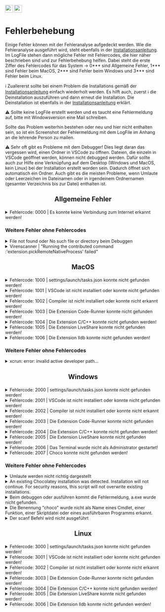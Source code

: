 <a href="https://github.com/hshf1/VorlesungC/discussions"><img src="https://img.shields.io/badge/Allgemein-Q%26A-informational?logo=github" height="25"/></a>
<a href="https://github.com/hshf1/VorlesungC/discussions/categories/01_vscode"><img src="https://img.shields.io/badge/VSCode-Q%26A-informational?logo=visualstudiocode" height="25"/></a>

# Fehlerbehebung

Einige Fehler können mit der Fehleranalyse aufgedeckt werden. Wie die Fehleranalyse ausgeführt wird, steht ebenfalls in der [Installationsanleitung](https://github.com/hshf1/VorlesungC/blob/main/VSCode/01_Installationsanleitung.md). Im LogFile stehen dann mögliche Fehler mit Fehlercodes, die hier näher beschrieben sind und zur Fehlerbehebung helfen. Dabei steht die erste Ziffer des Fehlercodes für das System -> 0*** sind Allgemeine Fehler, 1*** sind Fehler beim MacOS, 2*** sind Fehler beim Windows und 3*** sind Fehler beim Linux.

:information_source: Zuallererst sollte bei einem Problem die Installations gemäß der [Installationsanleitung](https://github.com/hshf1/VorlesungC/blob/main/VSCode/01_Installationsanleitung.md) einfach wiederholt werden. Es hilft auch, zuerst :information_source: die Deinstallation auszuführen und dann erneut die Installation. Die Deinstallation ist ebenfalls in der [Installationsanleitung](https://github.com/hshf1/VorlesungC/blob/main/VSCode/01_Installationsanleitung.md) erklärt.

:warning: Sollte keine LogFile erstellt werden und es taucht eine Fehlermeldung auf, bitte mit Windowsversion eine Mail schreiben.

Sollte das Problem weiterhin bestehen oder neu und hier nicht enthalten sein, so ist ein Screenshot der Fehlermeldung mit dem LogFile im Anhang an die lehrende Person zu mailen.

:warning: Sehr oft gibt es Probleme mit dem Debugger! Dies liegt daran das vergessen wird, einen Ordner in VSCode zu öffnen. Dateien, die einzeln in VSCode geöffnet werden, können nicht debugged werden. Dafür sollte auch zur Hilfe eine Verknüpfung auf dem Desktop (Windows und MacOS, kein Linux) bei der Installation erstellt worden sein. Dadurch öffnet sich automatisch ein Ordner. Auch gibt es die meisten Probleme, wenn Umlaute oder Leerzeichen im Dateinamen oder in irgendeinem Ordnernamen (gesamter Verzeichnis bis zur Datei) enthalten ist.

## <p align="center">Allgemeine Fehler</p>

<details>
<summary>Fehlercode: 0000 | Es konnte keine Verbindung zum Internet erkannt werden!</summary>

-----------------------------------------------------------------------------------------------------

Ohne Internet wäre das Ausführen des Skriptes gar nicht möglich. Jedoch sollte darauf geachtet werden, dass während der gesamten Ausführungszeit eine stabile Internetverbindung vorliegt.

-----------------------------------------------------------------------------------------------------

</details>

### Weitere Fehler ohne Fehlercodes

<details>
<summary>File not found oder No such file or directory beim Debuggen</summary>

-----------------------------------------------------------------------------------------------------

Heißt die Datei z. B. Prüfsumme.c? Irgendeiner der Ordner, in der sich die Datei schließlich befindet "Übung" oder "Neue Projekte"? Ist der Benutzername Ségolène? Es dürfen im Datei- und Ordnernamen keine Umlaute oder Leerzeichen befinden!

-----------------------------------------------------------------------------------------------------

</details>

<details>
<summary>Virenscanner | "Running the contributed command :'extension.pickRemoteNativeProcess' failed"</summary>

-----------------------------------------------------------------------------------------------------

Bei der Installation, insbesondere dem Herunterladen und Installieren von Chocolatey können übereifrige Virenscanner Probleme machen.

Auch das Aufrufen des Compilers oder -noch öfter- des Debuggers kann Virenscanner irritieren.

Der hauseigene Virenscanner von Windows (Defender) ist bisher eher zurückhaltend, bekannt sind Problem mit AntiVir und McAfee.

In diesem Fall kann man das Anti-Virus Programm für einen kurzen Moment ausstellen und es so probieren. Beim Testen von Compiler und Debugger kann man die Internetverbindung vorher trennen.

-----------------------------------------------------------------------------------------------------

</details>

## <p align="center">MacOS</p>

<details>
<summary>Fehlercode: 1000 | settings/launch/tasks.json konnte nicht gefunden werden!</summary>

-----------------------------------------------------------------------------------------------------

Befinden sich die *.json-Dateien nicht in <b>~/Library/Application\ Support/Code/User</b>, so kann die Installation gemäß der [Installationsanleitung](https://github.com/hshf1/VorlesungC/blob/main/VSCode/01_Installationsanleitung.md) einfach erneut ausgeführt werden. Diese sollten während der Installation dort erstellt werden.<br />
<br />
Sollte es mit der Installation dennoch nicht erstellt werden, so gibt es 2 Möglichkeiten:

<details>
<summary>*.json-Dateien automatisch erstellen</summary>
  
Um die *.json-Dateien automatisch zu erstellen, ist das Terminal zu starten und die folgenden Codezeilen aus der Installation einzeln auszuführen.<br />
Für die settings.json ist die folgende Codezeile im Terminal einzufügen und mit der ENTER-Taste auszuführen:
```sh
curl --create-dirs -o ~/Library/Application\ Support/Code/User/settings.json https://raw.githubusercontent.com/hshf1/VorlesungC/main/VSCode/Quellcodes/MacOS/settings.json
```
Für die launch.json ist die folgende Codezeile im Terminal einzufügen und mit der ENTER-Taste auszuführen:
```sh
curl --create-dirs -o ~/Library/Application\ Support/Code/User/launch.json https://raw.githubusercontent.com/hshf1/VorlesungC/main/VSCode/Quellcodes/MacOS/launch.json
```
Für die tasks.json ist die folgende Codezeile im Terminal einzufügen und mit der ENTER-Taste auszuführen:
```sh
curl --create-dirs -o ~/Library/Application\ Support/Code/User/tasks.json https://raw.githubusercontent.com/hshf1/VorlesungC/main/VSCode/Quellcodes/MacOS/tasks.json
```
  
</details>
<details>
<summary>*.json-Dateien manuell erstellen</summary>

Um die *.json-Dateien manuell zu erstellen, ist zuerst das Verzeichnis <b>~/Library/Application\ Support/Code/User</b> zu öffnen. Sollte das Verzeichnis noch nicht vorhanden, muss das erstellt werden. Dieses Verzeichnis wird aber auch automatisch erstellt, sobald VSCode geöffnet wird.
  <br />
Dann sind 3 neue Text-Dateien dort zu erstellen. Diese sind so zu benennen, wie hier geschrieben. Schreibfehler führen dazu, dass die Dateien nicht erkannt werden. Die Dateiendungen müssen unbedingt *.json sein und nicht *.txt oder anderes.
  <br />
Für die settings.json ist der Inhalt [von diesem Link](https://github.com/hshf1/VorlesungC/blob/main/VSCode/Quellcodes/MacOS/settings.json) einzufügen und zu speichern.
  
Für die launch.json ist der Inhalt [von diesem Link](https://github.com/hshf1/VorlesungC/blob/main/VSCode/Quellcodes/MacOS/launch.json) einzufügen und zu speichern.
  
Für die tasks.json ist der Inhalt [von diesem Link](https://github.com/hshf1/VorlesungC/blob/main/VSCode/Quellcodes/MacOS/tasks.json) einzufügen und zu speichern.

</details>

-----------------------------------------------------------------------------------------------------

</details>

<details>
<summary>Fehlercode: 1001 | VSCode ist nicht installiert oder konnte nicht gefunden werden!</summary>

-----------------------------------------------------------------------------------------------------
  
Fehlt <b>VSCode</b>, so kann die Installation gemäß der [Installationsanleitung](https://github.com/hshf1/VorlesungC/blob/main/VSCode/01_Installationsanleitung.md) einfach erneut ausgeführt werden. VSCode sollte damit installiert werden.<br />
<br />
Sollte es mit der Installation dennoch nicht installiert werden, kann dieser Schritt nochmal einzeln ausgeführt werden:

Um <b>VSCode</b> zu installieren, ist das Terminal zu starten. Nun wird für die Installation die folgende Codezeile im Terminal eingefügt und mit der ENTER-Taste ausgeführt:
```sh
curl -o ~/Downloads/vsc.zip https://az764295.vo.msecnd.net/stable/dfd34e8260c270da74b5c2d86d61aee4b6d56977/VSCode-darwin-universal.zip
```
Nachdem der Download beendet wurde ist folgende Codezeile im Terminal einzufügen und mit der ENTER-Taste auszuführen:
```sh
unzip ~/Downloads/vsc.zip -d /Applications
```
War das erfolgreich kann die ZIP-Datei manuell im Downloads-Ordner gelöscht werden oder die folgende Codezeile wird im Terminal eingefügt und mit der Enter-Taste ausgeführt:
```sh
rm -R ~/Downloads/vsc.zip
```

-----------------------------------------------------------------------------------------------------

</details>

<details>
<summary>Fehlercode: 1002 | Compiler ist nicht installiert oder konnte nicht erkannt werden!</summary>

-----------------------------------------------------------------------------------------------------
  
Fehlt der <b>Compiler</b>, so kann die Installation gemäß der [Installationsanleitung](https://github.com/hshf1/VorlesungC/blob/main/VSCode/01_Installationsanleitung.md) einfach erneut ausgeführt werden. Der Compiler sollte damit installiert werden.<br />
<br />
Sollte es mit der Installation dennoch nicht installiert werden, kann dieser Schritt nochmal einzeln ausgeführt werden:

Um den <b>Compiler</b> zu installieren, ist das Terminal zu starten. Nun wird für die Installation die folgende Codezeile im Terminal eingefügt und mit der ENTER-Taste ausgeführt:
```sh
command xcode-select --install
```
  
-----------------------------------------------------------------------------------------------------

</details>

<details>
<summary>Fehlercode: 1003 | Die Extension Code-Runner konnte nicht gefunden werden!</summary>

-----------------------------------------------------------------------------------------------------

Fehlt die VSCode Extension <b>Code-Runner</b>, so kann die Installation gemäß der [Installationsanleitung](https://github.com/hshf1/VorlesungC/blob/main/VSCode/01_Installationsanleitung.md) einfach erneut ausgeführt werden. Die VSCode Extension sollte damit installiert werden.<br />
<br />
Sollte es mit der Installation dennoch nicht installiert werden, so gibt es 2 Möglichkeiten:

<details>
<summary>VSCode Extension Code-Runner automatisch installieren</summary>

Um die VSCode Extension <b>Code-Runner</b> zu installieren, ist das Terminal zu starten. Dann muss zuerst <b>code</b> zur Umgebungsvariable hinzugefügt werden, indem der folgende Code ins Terminal kopiert und mit der ENTER-Taste ausgeführt wird:
```sh
cat <<-EOF >>~/.bash_profile
# Add Visual Studio Code (code)
export PATH="\$PATH:/Applications/Visual Studio Code.app/Contents/Resources/app/bin"
EOF
```
Im Anschluss ist die folgende Codezeile im Terminal einzufügen und mit der ENTER-Taste auszuführen:
```sh
source ~/.bash_profile
```
Nun wird für die Installation die folgende Codezeile im Terminal eingefügt und mit der ENTER-Taste ausgeführt:
```sh
code --install-extension formulahendry.code-runner
```
  
</details>
<details>
<summary>VSCode Extension Code-Runner manuell installieren (am einfachsten und schnellsten)</summary>

Zuerst ist VSCode zu starten. Links gibt es die Rubrik Extensions (Icon mit 4 Rechtecken).

<img width="367" alt="image" src="https://user-images.githubusercontent.com/78163337/112048606-e031c480-8b4e-11eb-81a7-13dccddf3201.png">

Dort kann in der Suche nun <b>Code-Runner</b> reingeschrieben werden. Unter der Extension ist auf den Button Install zu klicken und im Anschluss ggf. VSCode neuzustarten.
  
Es ist darauf zu achten, dass es diese Extension von diesem Publisher ist:
  
<img width="792" alt="Bildschirm­foto 2022-11-21 um 22 37 45" src="https://user-images.githubusercontent.com/100713757/203163145-23d2a7a9-7d91-404b-99de-8cc5f84a0312.png">

</details>

-----------------------------------------------------------------------------------------------------

</details>

<details>
<summary>Fehlercode: 1004 | Die Extension C/C++ konnte nicht gefunden werden!</summary>

-----------------------------------------------------------------------------------------------------

Fehlt die VSCode Extension <b>C/C++</b>, so kann die Installation gemäß der [Installationsanleitung](https://github.com/hshf1/VorlesungC/blob/main/VSCode/01_Installationsanleitung.md) einfach erneut ausgeführt werden. Die VSCode Extension sollte damit installiert werden.<br />
<br />
Sollte es mit der Installation dennoch nicht installiert werden, so gibt es 2 Möglichkeiten:

<details>
<summary>VSCode Extension C/C++ automatisch installieren</summary>
  
Um die VSCode Extension <b>C/C++</b> zu installieren, ist das Terminal zu starten. Dann muss zuerst <b>code</b> zur Umgebungsvariable hinzugefügt werden, indem der folgende Code ins Terminal kopiert und mit der ENTER-Taste ausgeführt wird:
```sh
cat <<-EOF >>~/.bash_profile
# Add Visual Studio Code (code)
export PATH="\$PATH:/Applications/Visual Studio Code.app/Contents/Resources/app/bin"
EOF
```
Im Anschluss ist die folgende Codezeile im Terminal einzufügen und mit der ENTER-Taste auszuführen:
```sh
source ~/.bash_profile
```
Nun wird für die Installation die folgende Codezeile im Terminal eingefügt und mit der ENTER-Taste ausgeführt:
```sh
code --install-extension ms-vscode.cpptools
```
  
</details>
<details>
<summary>VSCode Extension C/C++ manuell installieren (am einfachsten und schnellsten)</summary>

Zuerst ist VSCode zu starten. Links gibt es die Rubrik Extensions (Icon mit 4 Rechtecken).

<img width="367" alt="image" src="https://user-images.githubusercontent.com/78163337/112048606-e031c480-8b4e-11eb-81a7-13dccddf3201.png">

Dort kann in der Suche nun <b>C/C++</b> reingeschrieben werden. Unter der Extension ist auf den Button Install zu klicken und im Anschluss ggf. VSCode neuzustarten.
  
Es ist darauf zu achten, dass es diese Extension von diesem Publisher ist:
  
<img width="792" alt="Bildschirm­foto 2022-11-21 um 22 28 09" src="https://user-images.githubusercontent.com/100713757/203161578-c56ff44f-09e7-4b91-a6bb-48c371701d56.png">

</details>

-----------------------------------------------------------------------------------------------------

</details>

<details>
<summary>Fehlercode: 1005 | Die Extension LiveShare konnte nicht gefunden werden!</summary>

-----------------------------------------------------------------------------------------------------
  
Fehlt die VSCode Extension <b>LiveShare</b>, so kann die Installation gemäß der [Installationsanleitung](https://github.com/hshf1/VorlesungC/blob/main/VSCode/01_Installationsanleitung.md) einfach erneut ausgeführt werden. Die VSCode Extension sollte damit installiert werden.<br />
<br />
Sollte es mit der Installation dennoch nicht installiert werden, so gibt es 2 Möglichkeiten:

<details>
<summary>VSCode Extension LiveShare automatisch installieren</summary>
  
Um die VSCode Extension <b>LiveShare</b> zu installieren, ist das Terminal zu starten. Dann muss zuerst <b>code</b> zur Umgebungsvariable hinzugefügt werden, indem der folgende Code ins Terminal kopiert und mit der ENTER-Taste ausgeführt wird:
```sh
cat <<-EOF >>~/.bash_profile
# Add Visual Studio Code (code)
export PATH="\$PATH:/Applications/Visual Studio Code.app/Contents/Resources/app/bin"
EOF
```
Im Anschluss ist die folgende Codezeile im Terminal einzufügen und mit der ENTER-Taste auszuführen:
```sh
source ~/.bash_profile
```
Nun wird für die Installation die folgende Codezeile im Terminal eingefügt und mit der ENTER-Taste ausgeführt:
```sh
code --install-extension ms-vsliveshare.vsliveshare-pack
```
  
</details>
<details>
<summary>VSCode Extension LiveShare manuell installieren (am einfachsten und schnellsten)</summary>

Zuerst ist VSCode zu starten. Links gibt es die Rubrik Extensions (Icon mit 4 Rechtecken).

<img width="367" alt="image" src="https://user-images.githubusercontent.com/78163337/112048606-e031c480-8b4e-11eb-81a7-13dccddf3201.png">

Dort kann in der Suche nun <b>LiveShare</b> reingeschrieben werden. Unter der Extension ist auf den Button Install zu klicken und im Anschluss ggf. VSCode neuzustarten.
  
Es ist darauf zu achten, dass es diese Extension von diesem Publisher ist:
  
<img width="792" alt="Bildschirm­foto 2022-11-21 um 22 25 26" src="https://user-images.githubusercontent.com/100713757/203161129-69856ae6-097d-4dba-9671-ee98d09480b9.png">

</details>

-----------------------------------------------------------------------------------------------------

</details>

<details>
<summary>Fehlercode: 1006 | Die Extension lldb konnte nicht gefunden werden!</summary>

-----------------------------------------------------------------------------------------------------
  
Fehlt die VSCode Extension <b>lldb</b>, so kann die Installation gemäß der [Installationsanleitung](https://github.com/hshf1/VorlesungC/blob/main/VSCode/01_Installationsanleitung.md) einfach erneut ausgeführt werden. Die VSCode Extension sollte damit installiert werden.<br />
<br />
Sollte es mit der Installation dennoch nicht installiert werden, so gibt es 2 Möglichkeiten:

<details>
<summary>VSCode Extension lldb automatisch installieren</summary>
  
Um die VSCode Extension lldb zu installieren, ist das Terminal zu starten. Dann muss zuerst <b>code</b> zur Umgebungsvariable hinzugefügt werden, indem der folgende Code ins Terminal kopiert und mit der ENTER-Taste ausgeführt wird:
```sh
cat <<-EOF >>~/.bash_profile
# Add Visual Studio Code (code)
export PATH="\$PATH:/Applications/Visual Studio Code.app/Contents/Resources/app/bin"
EOF
```
Im Anschluss ist die folgende Codezeile im Terminal einzufügen und mit der ENTER-Taste auszuführen:
```sh
source ~/.bash_profile
```
Nun wird für die Installation die folgende Codezeile im Terminal eingefügt und mit der ENTER-Taste ausgeführt:
```sh
code --install-extension vadimcn.vscode-lldb
```
  
</details>
<details>
<summary>VSCode Extension lldb manuell installieren (am einfachsten und schnellsten)</summary>

Zuerst ist VSCode zu starten. Links gibt es die Rubrik Extensions (Icon mit 4 Rechtecken).

<img width="367" alt="image" src="https://user-images.githubusercontent.com/78163337/112048606-e031c480-8b4e-11eb-81a7-13dccddf3201.png">

Dort kann in der Suche nun <b>lldb</b> reingeschrieben werden. Unter der Extension ist auf den Button Install zu klicken und im Anschluss ggf. VSCode neuzustarten.
  
Es ist darauf zu achten, dass es diese Extension von diesem Publisher ist:
  
<img width="792" alt="Bildschirm­foto 2022-11-21 um 22 19 49" src="https://user-images.githubusercontent.com/100713757/203160275-164fbe82-000f-4e91-aea5-f81192e165f9.png">

</details>

-----------------------------------------------------------------------------------------------------

</details>

### Weitere Fehler ohne Fehlercodes

<details>
<summary>xcrun: error: invalid active developer path... </summary>

-----------------------------------------------------------------------------------------------------

Dann hat die Installation von xcode-select nicht geklappt. Manchmal "verschwindet" die Installation auch nach einem Update, z.B. des Betriebssystems.

Dies lässt sich im Terminal wie folgt beheben:

> xcode-select --install

-----------------------------------------------------------------------------------------------------

</details>

## <p align="center">Windows</p>

<details>
<summary>Fehlercode: 2000 | settings/launch/tasks.json konnte nicht gefunden werden!</summary>

-----------------------------------------------------------------------------------------------------
  
Befinden sich die *.json-Dateien nicht in <b>%APPDATA%\Code\User</b>, so kann die Installation gemäß der [Installationsanleitung](https://github.com/hshf1/VorlesungC/blob/main/VSCode/01_Installationsanleitung.md) einfach erneut ausgeführt werden. Diese sollten während der Installation dort erstellt werden.<br />
<br />
Sollte es mit der Installation dennoch nicht erstellt werden, so gibt es 2 Möglichkeiten:

<details>
<summary>*.json-Dateien automatisch erstellen</summary>
  
Um die *.json-Dateien automatisch zu erstellen, ist das Terminal zu starten und die folgenden Codezeilen aus der Installation einzeln auszuführen.<br />
Für die settings.json ist die folgende Codezeile im Terminal einzufügen und mit der ENTER-Taste auszuführen:
```sh
curl --create-dirs -o %APPDATA%\Code\User/settings.json https://raw.githubusercontent.com/hshf1/VorlesungC/main/VSCode/Quellcodes/Windows/settings.json
```
Für die launch.json ist die folgende Codezeile im Terminal einzufügen und mit der ENTER-Taste auszuführen:
```sh
curl --create-dirs -o %APPDATA%\Code\User/launch.json https://raw.githubusercontent.com/hshf1/VorlesungC/main/VSCode/Quellcodes/Windows/launch.json
```
Für die tasks.json ist die folgende Codezeile im Terminal einzufügen und mit der ENTER-Taste auszuführen:
```sh
curl --create-dirs -o %APPDATA%\Code\User/tasks.json https://raw.githubusercontent.com/hshf1/VorlesungC/main/VSCode/Quellcodes/Windows/tasks.json
```
  
</details>
<details>
<summary>*.json-Dateien manuell erstellen</summary>

Um die *.json-Dateien manuell zu erstellen, ist zuerst das Verzeichnis <b>%APPDATA%\Code\User</b> zu öffnen. Sollte das Verzeichnis noch nicht vorhanden, muss das erstellt werden. Dieses Verzeichnis wird aber auch automatisch erstellt, sobald VSCode geöffnet wird.
  <br />
Dann sind 3 neue Text-Dateien dort zu erstellen. Diese sind so zu benennen, wie hier geschrieben. Schreibfehler führen dazu, dass die Dateien nicht erkannt werden. Die Dateiendungen müssen unbedingt *.json sein und nicht *.txt oder anderes.
<br />
Für die settings.json ist der Inhalt [von diesem Link](https://github.com/hshf1/VorlesungC/blob/main/VSCode/Quellcodes/Windows/settings.json) einzufügen und zu speichern.
  
Für die launch.json ist der Inhalt [von diesem Link](https://github.com/hshf1/VorlesungC/blob/main/VSCode/Quellcodes/Windows/launch.json) einzufügen und zu speichern.
  
Für die tasks.json ist der Inhalt [von diesem Link](https://github.com/hshf1/VorlesungC/blob/main/VSCode/Quellcodes/Windows/tasks.json) einzufügen und zu speichern.

</details>

-----------------------------------------------------------------------------------------------------

</details>

<details>
<summary>Fehlercode: 2001 | VSCode ist nicht installiert oder konnte nicht gefunden werden!</summary>

-----------------------------------------------------------------------------------------------------
  
Fehlt <b>VSCode</b>, so kann die Installation gemäß der [Installationsanleitung](https://github.com/hshf1/VorlesungC/blob/main/VSCode/01_Installationsanleitung.md) einfach erneut ausgeführt werden. VSCode sollte damit installiert werden.<br />
<br />
Sollte es mit der Installation dennoch nicht installiert werden, kann dieser Schritt nochmal einzeln ausgeführt werden:

:warning: Für die Installation von VSCode muss das Terminal als Administrator ausgeführt werden! Außerdem muss Choco bereits installiert worden sein!

![Screenshot (29)_LI](https://user-images.githubusercontent.com/100713757/197366401-965de1cc-424d-459d-beeb-154240fe5653.jpg)

Um <b>VSCode</b> zu installieren, ist das Terminal als Administrator zu starten. Nun wird für die Installation die folgende Codezeile im Terminal eingefügt und mit der ENTER-Taste ausgeführt:
```cmd
choco install vscode -y
```

-----------------------------------------------------------------------------------------------------

</details>

<details>
<summary>Fehlercode: 2002 | Compiler ist nicht installiert oder konnte nicht erkannt werden!</summary>

-----------------------------------------------------------------------------------------------------

Fehlt der <b>Compiler</b>, so kann die Installation gemäß der [Installationsanleitung](https://github.com/hshf1/VorlesungC/blob/main/VSCode/01_Installationsanleitung.md) einfach erneut ausgeführt werden. Der Compiler sollte damit installiert werden.<br />
<br />
Sollte es mit der Installation dennoch nicht installiert werden, kann dieser Schritt nochmal einzeln ausgeführt werden:

:warning: Für die Installation vom Compiler muss das Terminal als Administrator ausgeführt werden! Außerdem muss Choco bereits installiert worden sein!

![Screenshot (29)_LI](https://user-images.githubusercontent.com/100713757/197366401-965de1cc-424d-459d-beeb-154240fe5653.jpg)

Um den <b>Compiler</b> zu installieren, ist das Terminal als Administrator zu starten. Nun wird für die Installation die folgende Codezeile im Terminal eingefügt und mit der ENTER-Taste ausgeführt:
```cmd
choco install mingw --version=8.1.0 -y
```

-----------------------------------------------------------------------------------------------------

</details>

<details>
<summary>Fehlercode: 2003 | Die Extension Code-Runner konnte nicht gefunden werden!</summary>

-----------------------------------------------------------------------------------------------------

Fehlt die VSCode Extension <b>Code-Runner</b>, so kann die Installation gemäß der [Installationsanleitung](https://github.com/hshf1/VorlesungC/blob/main/VSCode/01_Installationsanleitung.md) einfach erneut ausgeführt werden. Die VSCode Extension sollte damit installiert werden.<br />
<br />
Sollte es mit der Installation dennoch nicht installiert werden, so gibt es 2 Möglichkeiten:

<details>
<summary>VSCode Extension Code-Runner automatisch installieren</summary>

Um die VSCode Extension <b>Code-Runner</b> zu installieren, ist das Terminal zu starten und der folgende Code ins Terminal einzufügen und mit der ENTER-Taste auszuführen:
```cmd
call "C:\Program Files\Microsoft VS Code\bin\code" --install-extension formulahendry.code-runner
```

</details>
<details>
<summary>VSCode Extension Code-Runner manuell installieren (am einfachsten und schnellsten)</summary>

Zuerst ist VSCode zu starten. Links gibt es die Rubrik Extensions (Icon mit 4 Rechtecken).

<img width="367" alt="image" src="https://user-images.githubusercontent.com/78163337/112048606-e031c480-8b4e-11eb-81a7-13dccddf3201.png">

Dort kann in der Suche nun <b>Code-Runner</b> reingeschrieben werden. Unter den Extensions ist auf den Button Install zu klicken und im Anschluss ggf. VSCode neuzustarten.

Es ist darauf zu achten, dass es diese Extension von diesem Publisher ist:

<img width="792" alt="Bildschirm­foto 2022-11-21 um 22 37 45" src="https://user-images.githubusercontent.com/100713757/203163145-23d2a7a9-7d91-404b-99de-8cc5f84a0312.png">

</details>

-----------------------------------------------------------------------------------------------------

</details>

<details>
<summary>Fehlercode: 2004 | Die Extension C/C++ konnte nicht gefunden werden!</summary>

-----------------------------------------------------------------------------------------------------

Fehlt die VSCode Extension <b>C/C++</b>, so kann die Installation gemäß der [Installationsanleitung](https://github.com/hshf1/VorlesungC/blob/main/VSCode/01_Installationsanleitung.md) einfach erneut ausgeführt werden. Die VSCode Extension sollte damit installiert werden.<br />
<br />
Sollte es mit der Installation dennoch nicht installiert werden, so gibt es 2 Möglichkeiten:

<details>
<summary>VSCode Extension C/C++ automatisch installieren</summary>

Um die VSCode Extension <b>C/C++</b> zu installieren, ist das Terminal zu starten und der folgende Code ins Terminal einzufügen und mit der ENTER-Taste auszuführen:
```cmd
call "C:\Program Files\Microsoft VS Code\bin\code" --install-extension ms-vscode.cpptools
```

</details>
<details>
<summary>VSCode Extension C/C++ manuell installieren (am einfachsten und schnellsten)</summary>

Zuerst ist VSCode zu starten. Links gibt es die Rubrik Extensions (Icon mit 4 Rechtecken).

<img width="367" alt="image" src="https://user-images.githubusercontent.com/78163337/112048606-e031c480-8b4e-11eb-81a7-13dccddf3201.png">

Dort kann in der Suche nun <b>C/C++</b> reingeschrieben werden. Unter den Extensions ist auf den Button Install zu klicken und im Anschluss ggf. VSCode neuzustarten.

Es ist darauf zu achten, dass es diese Extension von diesem Publisher ist:

<img width="792" alt="Bildschirm­foto 2022-11-21 um 22 28 09" src="https://user-images.githubusercontent.com/100713757/203161578-c56ff44f-09e7-4b91-a6bb-48c371701d56.png">

</details>

-----------------------------------------------------------------------------------------------------

</details>

<details>
<summary>Fehlercode: 2005 | Die Extension LiveShare konnte nicht gefunden werden!</summary>

-----------------------------------------------------------------------------------------------------

Fehlt die VSCode Extension <b>LiveShare</b>, so kann die Installation gemäß der [Installationsanleitung](https://github.com/hshf1/VorlesungC/blob/main/VSCode/01_Installationsanleitung.md) einfach erneut ausgeführt werden. Die VSCode Extension sollte damit installiert werden.<br />
<br />
Sollte es mit der Installation dennoch nicht installiert werden, so gibt es 2 Möglichkeiten:

<details>
<summary>VSCode Extension LiveShare automatisch installieren</summary>
  
Um die VSCode Extension <b>LiveShare</b> zu installieren, ist das Terminal zu starten und der folgende Code ins Terminal einzufügen und mit der ENTER-Taste auszuführen:
```cmd
call "C:\Program Files\Microsoft VS Code\bin\code" --install-extension ms-vsliveshare.vsliveshare
```
Ist dies erfolgt ist noch folgende Codezeile ins Terminal einzufügen und mit der Enter-Taste auszuführen:
```cmd
call "C:\Program Files\Microsoft VS Code\bin\code" --install-extension ms-vsliveshare.vsliveshare-audio
```

</details>
<details>
<summary>VSCode Extension LiveShare manuell installieren (am einfachsten und schnellsten)</summary>

Zuerst ist VSCode zu starten. Links gibt es die Rubrik Extensions (Icon mit 4 Rechtecken).

<img width="367" alt="image" src="https://user-images.githubusercontent.com/78163337/112048606-e031c480-8b4e-11eb-81a7-13dccddf3201.png">

Dort kann in der Suche nun <b>LiveShare</b> reingeschrieben werden. Unter den Extensions ist auf den Button Install zu klicken und im Anschluss ggf. VSCode neuzustarten.

Es ist darauf zu achten, dass es diese Extensions von diesem Publisher sind (2 Extensions zu installieren):

<img width="792" alt="Bildschirm­foto 2022-11-22 um 00 10 00" src="https://user-images.githubusercontent.com/100713757/203176282-0e53a6f5-6854-4ff7-a28f-74db01e7ec2a.png">

<img width="792" alt="Bildschirm­foto 2022-11-22 um 00 10 21" src="https://user-images.githubusercontent.com/100713757/203176328-12bd41f2-1013-4a1b-941f-3251c2473626.png">

</details>

-----------------------------------------------------------------------------------------------------

</details>

<details>
<summary>Fehlercode: 2006 | Das Terminal wurde nicht als Administrator gestartet!</summary>

-----------------------------------------------------------------------------------------------------

Während der Fehleranalyse ist es egal, ob das Terminal als Admin gestartet wurde oder nicht.

:warning: Für die Installation muss das Terminal als Adminstrator ausgeführt werden! Sonst wird Choco nicht installiert!
  
![Screenshot (29)_LI](https://user-images.githubusercontent.com/100713757/197366401-965de1cc-424d-459d-beeb-154240fe5653.jpg)

-----------------------------------------------------------------------------------------------------

</details>

<details>
<summary>Fehlercode: 2007 | Choco konnte nicht gefunden werden!</summary>

-----------------------------------------------------------------------------------------------------

Fehlt <b>Choco</b>, so kann die Installation gemäß der [Installationsanleitung](https://github.com/hshf1/VorlesungC/blob/main/VSCode/01_Installationsanleitung.md) einfach erneut ausgeführt werden. Choco sollte damit installiert werden.<br />
<br />
Sollte es mit der Installation dennoch nicht installiert werden, kann dieser Schritt nochmal einzeln ausgeführt werden:

:warning: Das Terminal muss als Adminstrator ausgeführt werden! Sonst wird Choco nicht installiert!

![Screenshot (29)_LI](https://user-images.githubusercontent.com/100713757/197366401-965de1cc-424d-459d-beeb-154240fe5653.jpg)

Sollte die Installation fehlschlagen, kann es sein, dass ein nicht funktionierendes Choco bereits vor Ort ist. Diese ist wie folgt zu löschen, indem die das Terminal gestartet und folgende Codezeile im Terminal eingefügt und ausgeführt wird:
```cmd
rd /s /q C:\ProgramData\chocolatey
```

:warning: Das Terminal muss als Adminstrator ausgeführt werden! Sonst wird Choco nicht installiert!

Um dann <b>Choco</b> zu installieren wird für den Download die folgende Codezeile im Terminal eingefügt und mit der ENTER-Taste ausgeführt:
```cmd
call %systemroot%\System32\WindowsPowerShell\v1.0\powershell.exe -NoProfile -ExecutionPolicy Bypass -Command "((new-object net.webclient).DownloadFile('https://community.chocolatey.org/install.ps1','%temp%/installChoco.ps1'))"
```

Nachdem Download wird die folgende Codezeile im Terminal eingefügt und ausgeführt:
```cmd
call %systemroot%\System32\WindowsPowerShell\v1.0\powershell.exe -NoProfile -ExecutionPolicy Bypass -Command "& '%temp%/installChoco.ps1' %*"
```

-----------------------------------------------------------------------------------------------------

</details>

### Weitere Fehler ohne Fehlercodes

<details>
<summary>Umlaute werden nicht richtig dargestellt</summary>

-----------------------------------------------------------------------------------------------------

Nicht-ASCII-Zeichen sind nicht ganz einfach in den Griff zu bekommen, da dies nicht nur von VSCode abhängt.

Ein vielversprechender erster Versuch ist es am unteren rechten Rand des VSCode-Fensters das Encoding zu ändern.

Interessanterweise ist beim Ausführen des Programms (mittels Code Runner) oft CP437 und für den Debugger UTF-8 oder UTF-8 with BOM die richtige Wahl.

-----------------------------------------------------------------------------------------------------

</details>

<details>
<summary>An existing Chocolatey installation was detected. Installation will not continue.
For security reasons, this script will not overwrite existing installations.</summary>

-----------------------------------------------------------------------------------------------------

Eine unvollständige Installation von Chocolatey kann man mit folgendem Befehl im CMD Terminal mit Administrationsrechten entfernen:

> RMDIR /S /Q C:\ProgramData\chocolatey

-----------------------------------------------------------------------------------------------------

</details>

<details>
<summary>Beim debuggen oder ausführen kommt die Fehlermeldung, a.exe wurde nicht gefunden.</summary>

-----------------------------------------------------------------------------------------------------

Dieser Fehler lässt sich ganz einfach beheben, indem die Installation gemäß der [Anleitung (https://github.com/hshf1/VorlesungC/blob/main/VSCode/01_Installationsanleitung.md) einfach wiederholt wird, ohne etwas zu deinstallieren.

-----------------------------------------------------------------------------------------------------

</details>

<details>
<summary>Die Benennung "choco" wurde nicht als Name eines Cmdlet, einer Funktion, einer Skriptdatei oder eines ausführbaren Programms erkannt.</summary>

-----------------------------------------------------------------------------------------------------

Entweder wurde chocolatey nicht installiert, das Ende der Installation wurde nicht abgewartet oder das CMD Terminal wurde nach der Installation nicht beendet. Einfach Terminal schließen und wieder als Administrator öffnen. Bleibt der Fehler, so lässt es sich ganz einfach beheben, indem ihr die Installation gemäß der [Anleitung](https://github.com/hshf1/VorlesungC/blob/main/VSCode/01_Installationsanleitung.md) einfach wiederholt, ohne etwas zu deinstallieren.

-----------------------------------------------------------------------------------------------------

</details>

<details>
<summary>Der scanf Befehl wird nicht ausgeführt</summary>

-----------------------------------------------------------------------------------------------------

Dass der scanf Befehl nicht richtig funktioniert, kann daran liegen, dass dieser nicht im Terminal ausgeführt wird. Um das Problem zu lösen, muss unter Einstellungen im Suchfeld "code runner: run in terminal" gesucht werden, dann erscheint die Option "Code-runner: Run In Terminal", bei der Option den Haken setzen und ggf. VS-Code neu starten. Anschließend sollte die Ausgabe des Codes dann im Terminal stattfinden.
  
![Code_Runner_Setting](https://user-images.githubusercontent.com/128408093/231420129-0a7059e1-8b30-439d-82e9-2e4b62b5c3ba.jpg)


-----------------------------------------------------------------------------------------------------

</details>



## <p align="center">Linux</p>

<details>
<summary>Fehlercode: 3000 | settings/launch/tasks.json konnte nicht gefunden werden!</summary>

-----------------------------------------------------------------------------------------------------

Befinden sich die *.json-Dateien nicht in <b>~/.config/Code/User</b>, so kann die Installation gemäß der [Installationsanleitung](https://github.com/hshf1/VorlesungC/blob/main/VSCode/01_Installationsanleitung.md) einfach erneut ausgeführt werden. Diese sollten während der Installation dort erstellt werden.<br />
<br />
Sollte es mit der Installation dennoch nicht erstellt werden, so gibt es 2 Möglichkeiten:

<details>
<summary>*.json-Dateien automatisch erstellen</summary>
  
Um die *.json-Dateien automatisch zu erstellen, ist das Terminal zu starten und die folgenden Codezeilen aus der Installation einzeln auszuführen.<br />
Für die settings.json ist die folgende Codezeile im Terminal einzufügen und mit der ENTER-Taste auszuführen:
```sh
curl --create-dirs -o ~/.config/Code/User/settings.json https://raw.githubusercontent.com/hshf1/VorlesungC/main/VSCode/Quellcodes/Linux/settings.json
```
Für die launch.json ist die folgende Codezeile im Terminal einzufügen und mit der ENTER-Taste auszuführen:
```sh
curl --create-dirs -o ~/.config/Code/User/launch.json https://raw.githubusercontent.com/hshf1/VorlesungC/main/VSCode/Quellcodes/Linux/launch.json
```
Für die tasks.json ist die folgende Codezeile im Terminal einzufügen und mit der ENTER-Taste auszuführen:
```sh
curl --create-dirs -o ~/.config/Code/User/tasks.json https://raw.githubusercontent.com/hshf1/VorlesungC/main/VSCode/Quellcodes/Linux/tasks.json
```
  
</details>
<details>
<summary>*.json-Dateien manuell erstellen</summary>

Um die *.json-Dateien manuell zu erstellen, ist zuerst das Verzeichnis <b>~/.config/Code/User</b> zu öffnen. Sollte das Verzeichnis noch nicht vorhanden, muss das erstellt werden. Dieses Verzeichnis wird aber auch automatisch erstellt, sobald VSCode geöffnet wird.
  <br />
Dann sind 3 neue Text-Dateien dort zu erstellen. Diese sind so zu benennen, wie hier geschrieben. Schreibfehler führen dazu, dass die Dateien nicht erkannt werden. Die Dateiendungen müssen unbedingt *.json sein und nicht *.txt oder anderes.
  <br />
Für die settings.json ist der Inhalt [von diesem Link](https://github.com/hshf1/VorlesungC/blob/main/VSCode/Quellcodes/Linux/settings.json) einzufügen und zu speichern.
  
Für die launch.json ist der Inhalt [von diesem Link](https://github.com/hshf1/VorlesungC/blob/main/VSCode/Quellcodes/Linux/launch.json) einzufügen und zu speichern.
  
Für die tasks.json ist der Inhalt [von diesem Link](https://github.com/hshf1/VorlesungC/blob/main/VSCode/Quellcodes/Linux/tasks.json) einzufügen und zu speichern.

</details>

-----------------------------------------------------------------------------------------------------

</details>

<details>
<summary>Fehlercode: 3001 | VSCode ist nicht installiert oder konnte nicht gefunden werden!</summary>

-----------------------------------------------------------------------------------------------------

Fehlt <b>VSCode</b>, so kann die Installation gemäß der [Installationsanleitung](https://github.com/hshf1/VorlesungC/blob/main/VSCode/01_Installationsanleitung.md) einfach erneut ausgeführt werden. VSCode sollte damit installiert werden.<br />
<br />
Sollte es mit der Installation dennoch nicht installiert werden, kann dieser Schritt nochmal einzeln ausgeführt werden:

Um <b>VSCode</b> zu installieren, ist das Terminal zu starten. Nun wird für die Installation die folgende Codezeile im Terminal eingefügt und mit der ENTER-Taste ausgeführt:
```sh
sudo snap install --classic code
```
  
Aufgrund des Befehls <b>sudo</b> sind hier Adminrechte nötig!

-----------------------------------------------------------------------------------------------------

</details>

<details>
<summary>Fehlercode: 3002 | Compiler ist nicht installiert oder konnte nicht erkannt werden!</summary>

-----------------------------------------------------------------------------------------------------

Fehlt der <b>Compiler</b>, so kann die Installation gemäß der [Installationsanleitung](https://github.com/hshf1/VorlesungC/blob/main/VSCode/01_Installationsanleitung.md) einfach erneut ausgeführt werden. Der Compiler sollte damit installiert werden.<br />
<br />
Sollte es mit der Installation dennoch nicht installiert werden, kann dieser Schritt nochmal einzeln ausgeführt werden:

Um den <b>Compiler</b> zu installieren, ist das Terminal zu starten. Nun wird für die Installation die folgende Codezeile im Terminal eingefügt und mit der ENTER-Taste ausgeführt:
```sh
sudo apt install gcc
```
  
Aufgrund des Befehls <b>sudo</b> sind hier Adminrechte nötig!
  
-----------------------------------------------------------------------------------------------------
  
</details>

<details>
<summary>Fehlercode: 3003 | Die Extension Code-Runner konnte nicht gefunden werden!</summary>

-----------------------------------------------------------------------------------------------------

Fehlt die VSCode Extension <b>Code-Runner</b>, so kann die Installation gemäß der [Installationsanleitung](https://github.com/hshf1/VorlesungC/blob/main/VSCode/01_Installationsanleitung.md) einfach erneut ausgeführt werden. Die VSCode Extension sollte damit installiert werden.<br />
<br />
Sollte es mit der Installation dennoch nicht installiert werden, so gibt es 2 Möglichkeiten:

<details>
<summary>VSCode Extension Code-Runner automatisch installieren</summary>
  
Um die VSCode Extension <b>Code-Runner</b> zu installieren, ist das Terminal zu starten. Dann muss zuerst <b>code</b> zur Umgebungsvariable hinzugefügt werden, indem der folgende Code ins Terminal kopiert und mit der ENTER-Taste ausgeführt wird:
```sh
cat <<-EOF >>~/.bash_profile
# Add Visual Studio Code (code)
export PATH="\$PATH:/Applications/Visual Studio Code.app/Contents/Resources/app/bin"
EOF
```
Im Anschluss ist die folgende Codezeile im Terminal einzufügen und mit der ENTER-Taste auszuführen:
```sh
source ~/.bash_profile
```
Nun wird für die Installation die folgende Codezeile im Terminal eingefügt und mit der ENTER-Taste ausgeführt:
```sh
code --install-extension formulahendry.code-runner
```
  
</details>
<details>
<summary>VSCode Extension Code-Runner manuell installieren (am einfachsten und schnellsten)</summary>

Zuerst ist VSCode zu starten. Links gibt es die Rubrik Extensions (Icon mit 4 Rechtecken).

<img width="367" alt="image" src="https://user-images.githubusercontent.com/78163337/112048606-e031c480-8b4e-11eb-81a7-13dccddf3201.png">

Dort kann in der Suche nun <b>Code-Runner</b> reingeschrieben werden. Unter der Extension ist auf den Button Install zu klicken und im Anschluss ggf. VSCode neuzustarten.
  
Es ist darauf zu achten, dass es diese Extension von diesem Publisher ist:
  
<img width="792" alt="Bildschirm­foto 2022-11-21 um 22 37 45" src="https://user-images.githubusercontent.com/100713757/203163145-23d2a7a9-7d91-404b-99de-8cc5f84a0312.png">

</details>

-----------------------------------------------------------------------------------------------------

</details>

<details>
<summary>Fehlercode: 3004 | Die Extension C/C++ konnte nicht gefunden werden!</summary>

-----------------------------------------------------------------------------------------------------
  
Fehlt die VSCode Extension <b>C/C++</b>, so kann die Installation gemäß der [Installationsanleitung](https://github.com/hshf1/VorlesungC/blob/main/VSCode/01_Installationsanleitung.md) einfach erneut ausgeführt werden. Die VSCode Extension sollte damit installiert werden.<br />
<br />
Sollte es mit der Installation dennoch nicht installiert werden, so gibt es 2 Möglichkeiten:

<details>
<summary>VSCode Extension C/C++ automatisch installieren</summary>
  
Um die VSCode Extension <b>C/C++</b> zu installieren, ist das Terminal zu starten. Dann muss zuerst <b>code</b> zur Umgebungsvariable hinzugefügt werden, indem der folgende Code ins Terminal kopiert und mit der ENTER-Taste ausgeführt wird:
```sh
cat <<-EOF >>~/.bash_profile
# Add Visual Studio Code (code)
export PATH="\$PATH:/Applications/Visual Studio Code.app/Contents/Resources/app/bin"
EOF
```
Im Anschluss ist die folgende Codezeile im Terminal einzufügen und mit der ENTER-Taste auszuführen:
```sh
source ~/.bash_profile
```
Nun wird für die Installation die folgende Codezeile im Terminal eingefügt und mit der ENTER-Taste ausgeführt:
```sh
code --install-extension ms-vscode.cpptools
```
  
</details>
<details>
<summary>VSCode Extension C/C++ manuell installieren (am einfachsten und schnellsten)</summary>

Zuerst ist VSCode zu starten. Links gibt es die Rubrik Extensions (Icon mit 4 Rechtecken).

<img width="367" alt="image" src="https://user-images.githubusercontent.com/78163337/112048606-e031c480-8b4e-11eb-81a7-13dccddf3201.png">

Dort kann in der Suche nun <b>C/C++</b> reingeschrieben werden. Unter der Extension ist auf den Button Install zu klicken und im Anschluss ggf. VSCode neuzustarten.
  
Es ist darauf zu achten, dass es diese Extension von diesem Publisher ist:
  
<img width="792" alt="Bildschirm­foto 2022-11-21 um 22 28 09" src="https://user-images.githubusercontent.com/100713757/203161578-c56ff44f-09e7-4b91-a6bb-48c371701d56.png">

</details>

-----------------------------------------------------------------------------------------------------

</details>

<details>
<summary>Fehlercode: 3005 | Die Extension LiveShare konnte nicht gefunden werden!</summary>

-----------------------------------------------------------------------------------------------------
  
Fehlt die VSCode Extension <b>LiveShare</b>, so kann die Installation gemäß der [Installationsanleitung](https://github.com/hshf1/VorlesungC/blob/main/VSCode/01_Installationsanleitung.md) einfach erneut ausgeführt werden. Die VSCode Extension sollte damit installiert werden.<br />
<br />
Sollte es mit der Installation dennoch nicht installiert werden, so gibt es 2 Möglichkeiten:

<details>
<summary>VSCode Extension LiveShare automatisch installieren</summary>
  
Um die VSCode Extension <b>LiveShare</b> zu installieren, ist das Terminal zu starten. Dann muss zuerst <b>code</b> zur Umgebungsvariable hinzugefügt werden, indem der folgende Code ins Terminal kopiert und mit der ENTER-Taste ausgeführt wird:
```sh
cat <<-EOF >>~/.bash_profile
# Add Visual Studio Code (code)
export PATH="\$PATH:/Applications/Visual Studio Code.app/Contents/Resources/app/bin"
EOF
```
Im Anschluss ist die folgende Codezeile im Terminal einzufügen und mit der ENTER-Taste auszuführen:
```sh
source ~/.bash_profile
```
Nun wird für die Installation die folgende Codezeile im Terminal eingefügt und mit der ENTER-Taste ausgeführt:
```sh
code --install-extension ms-vsliveshare.vsliveshare-pack
```
  
</details>
<details>
<summary>VSCode Extension LiveShare manuell installieren (am einfachsten und schnellsten)</summary>

Zuerst ist VSCode zu starten. Links gibt es die Rubrik Extensions (Icon mit 4 Rechtecken).

<img width="367" alt="image" src="https://user-images.githubusercontent.com/78163337/112048606-e031c480-8b4e-11eb-81a7-13dccddf3201.png">

Dort kann in der Suche nun <b>LiveShare</b> reingeschrieben werden. Unter der Extension ist auf den Button Install zu klicken und im Anschluss ggf. VSCode neuzustarten.
  
Es ist darauf zu achten, dass es diese Extension von diesem Publisher ist:
  
<img width="792" alt="Bildschirm­foto 2022-11-21 um 22 25 26" src="https://user-images.githubusercontent.com/100713757/203161129-69856ae6-097d-4dba-9671-ee98d09480b9.png">

</details>

-----------------------------------------------------------------------------------------------------

</details>

<details>
<summary>Fehlercode: 3006 | Die Extension lldb konnte nicht gefunden werden!</summary>

-----------------------------------------------------------------------------------------------------
  
Fehlt die VSCode Extension <b>lldb</b>, so kann die Installation gemäß der [Installationsanleitung](https://github.com/hshf1/VorlesungC/blob/main/VSCode/01_Installationsanleitung.md) einfach erneut ausgeführt werden. Die VSCode Extension sollte damit installiert werden.<br />
<br />
Sollte es mit der Installation dennoch nicht installiert werden, so gibt es 2 Möglichkeiten:

<details>
<summary>VSCode Extension lldb automatisch installieren</summary>
  
Um die VSCode Extension lldb zu installieren, ist das Terminal zu starten. Dann muss zuerst <b>code</b> zur Umgebungsvariable hinzugefügt werden, indem der folgende Code ins Terminal kopiert und mit der ENTER-Taste ausgeführt wird:
```sh
cat <<-EOF >>~/.bash_profile
# Add Visual Studio Code (code)
export PATH="\$PATH:/Applications/Visual Studio Code.app/Contents/Resources/app/bin"
EOF
```
Im Anschluss ist die folgende Codezeile im Terminal einzufügen und mit der ENTER-Taste auszuführen:
```sh
source ~/.bash_profile
```
Nun wird für die Installation die folgende Codezeile im Terminal eingefügt und mit der ENTER-Taste ausgeführt:
```sh
code --install-extension vadimcn.vscode-lldb
```
  
</details>
<details>
<summary>VSCode Extension lldb manuell installieren (am einfachsten und schnellsten)</summary>

Zuerst ist VSCode zu starten. Links gibt es die Rubrik Extensions (Icon mit 4 Rechtecken).

<img width="367" alt="image" src="https://user-images.githubusercontent.com/78163337/112048606-e031c480-8b4e-11eb-81a7-13dccddf3201.png">

Dort kann in der Suche nun <b>lldb</b> reingeschrieben werden. Unter der Extension ist auf den Button Install zu klicken und im Anschluss ggf. VSCode neuzustarten.
  
Es ist darauf zu achten, dass es diese Extension von diesem Publisher ist:
  
<img width="792" alt="Bildschirm­foto 2022-11-21 um 22 19 49" src="https://user-images.githubusercontent.com/100713757/203160275-164fbe82-000f-4e91-aea5-f81192e165f9.png">

</details>

-----------------------------------------------------------------------------------------------------

</details>
